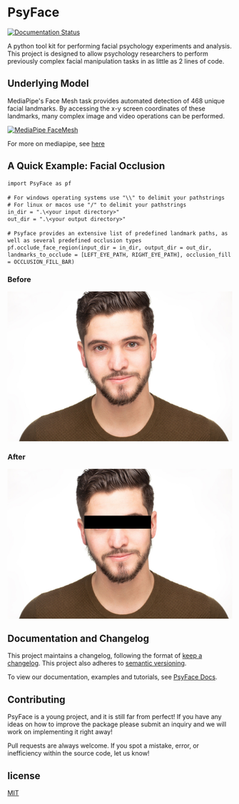 # PsyFace
[![Documentation Status](https://readthedocs.org/projects/gavin-bosman-psyface/badge/?version=latest)](https://gavin-bosman-psyface.readthedocs.io/en/latest/?badge=latest)

A python tool kit for performing facial psychology experiments and analysis. This project is designed to allow psychology researchers to perform previously complex facial manipulation tasks in as little as 2 lines of code. 

## Underlying Model
MediaPipe's Face Mesh task provides automated detection of 468 unique facial landmarks. By accessing the x-y screen coordinates of these landmarks, many complex image and video operations can be performed. 

[![MediaPipe FaceMesh](https://ai.google.dev/static/mediapipe/images/solutions/examples/face_landmark.png)](https://ai.google.dev/edge/mediapipe/solutions/vision/face_landmarker)

For more on mediapipe, see [here](https://ai.google.dev/edge/mediapipe/solutions/guide)

## A Quick Example: Facial Occlusion
```
import PsyFace as pf

# For windows operating systems use "\\" to delimit your pathstrings
# For linux or macos use "/" to delimit your pathstrings
in_dir = ".\<your input directory>"
out_dir = ".\<your output directory>"

# Psyface provides an extensive list of predefined landmark paths, as well as several predefined occlusion types
pf.occlude_face_region(input_dir = in_dir, output_dir = out_dir, landmarks_to_occlude = [LEFT_EYE_PATH, RIGHT_EYE_PATH], occlusion_fill = OCCLUSION_FILL_BAR)
```

### Before
![Unprocessed Image](images/portrait.jpg)

### After
![Occluded Image](images/portrait_occluded.jpg)

## Documentation and Changelog

This project maintains a changelog, following the format of [keep a changelog](https://keepachangelog.com/en/1.0.0/). This project also adheres to [semantic versioning](https://semver.org/spec/v2.0.0.html).

To view our documentation, examples and tutorials, see [PsyFace Docs](https://gavin-bosman-psyface.readthedocs.io/en/latest/).

## Contributing

PsyFace is a young project, and it is still far from perfect! If you have any ideas on how to improve the package please submit an inquiry and we will work on implementing it right away!

Pull requests are always welcome. If you spot a mistake, error, or inefficiency within the source code, let us know!

## license

[MIT](https://opensource.org/license/mit)
